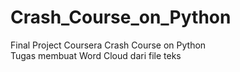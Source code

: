# Crash_Course_on_Python
Final Project Coursera Crash Course on Python<br/>
Tugas membuat Word Cloud dari file teks
